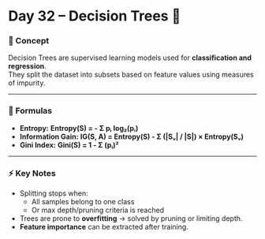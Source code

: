 # Day 32 – Decision Trees 🌳

### 📝 Concept
Decision Trees are supervised learning models used for **classification and regression**.  
They split the dataset into subsets based on feature values using measures of impurity.

---

### 📌 Formulas

- **Entropy:**  **Entropy(S) = - Σ pᵢ log₂(pᵢ)**  
- **Information Gain:**  **IG(S, A) = Entropy(S) - Σ (|Sᵥ| / |S|) × Entropy(Sᵥ)**  
- **Gini Index:**  **Gini(S) = 1 - Σ (pᵢ)²**

---

### ⚡ Key Notes
- Splitting stops when:
  - All samples belong to one class  
  - Or max depth/pruning criteria is reached  
- Trees are prone to **overfitting** → solved by pruning or limiting depth.  
- **Feature importance** can be extracted after training.  
